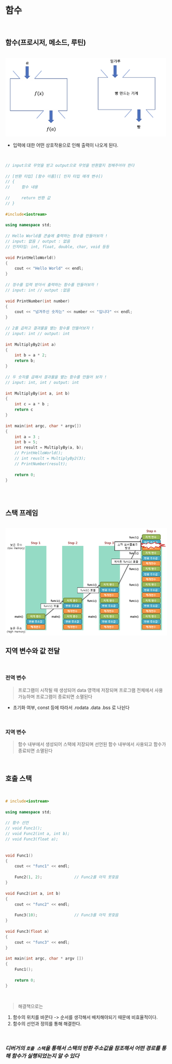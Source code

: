# 함수

<br>

## 함수(프로시저, 메소드, 루틴)

<br>

<img src="./Images/Function/Function.png" width = 500>

 * 입력에 대한 어떤 상호작용으로 인해 출력이 나오게 된다.

<br>

``` cpp
// input으로 무엇을 받고 output으로 무엇을 반환할지 정해주어야 한다

// [반환 타입] [함수 이름]([ 인자 타입 매개 변수])
// {
//     함수 내용 

//     return 반환 값
// }

#include<iostream>

using namespace std;

// Hello World를 콘솔에 출력하는 함수를 만들어보자 !
// input: 없음 / output : 없음 
// 인자타입: int, float, double, char, void 등등

void PrintHelloWorld()
{
    cout << "Hello World" << endl;
}

// 정수를 입력 받아서 출력하는 함수를 만들어보자 !
// input: int // output :없음 

void PrintNumber(int number)
{
    cout << "넘겨주신 숫자는" << number << "입니다" << endl;
}

// 2를 곱하고 결과물을 뱉는 함수를 만들어보자 !
// input: int // output: int

int MultiplyBy2(int a)
{
    int b = a * 2;
    return b;
}

// 두 숫자를 곱해서 결과물을 뱉는 함수를 만들어 보자 !
// input: int, int / output: int

int MultiplyBy(int a, int b)
{
    int c = a * b ;
    return c
}

int main(int argc, char * argv[])
{
    int a = 3 ;
    int b = 5;
    int result = MultiplyBy(a, b);
    // PrintHelloWorld();
    // int reuslt = MultiplyBy2(3);
    // PrintNumber(result);

    return 0;
}
```

<br><br>


## 스택 프레임

<br>

<img src="./Images/Function/StackFrame.png" width = 600>

<br>

## 지역 변수와 값 전달

<br>

### 전역 변수
> 프로그램이 시작될 때 생성되어 data 영역에 저장되며 프로그램 전체에서 사용 가능하며 프로그램이 종료되면 소멸된다

 * 초기화 여부, const 등에 따라서 .rodata .data .bss 로 나뉜다

<br>

### 지역 변수
> 함수 내부에서 생성되어 스택에 저장되며 선언된 함수 내부에서 사용되고 함수가 종료되면 소멸된다

<br>

## 호출 스택


<br>

``` cpp
# include<iostream>

using namespace std;

// 함수 선언
// void Func1();
// void Func2(int a, int b);
// void Func3(float a);


void Func1()
{
    cout << "func1" << endl;

    Func2(1, 2);              // Func2를 아직 못찾음
}

void Func2(int a, int b)
{
    cout << "func2" << endl;
    
    Func3(10);                // Func3를 아직 못찾음
}

void Func3(float a)
{
    cout << "func3" << endl;
}

int main(int argc, char * argv [])
{
    Func1();

    return 0;
}

```

<br>

> 해결책으로는 

1. 함수의 위치를 바꾼다 -> 순서를 생각해서 배치해야되기 때문에 비효율적이다.
2. 함수의 선언과 정의를 통해 해결한다. 

<br>

### ***디버거의 `호출 스택`을 통해서 스택의 반환 주소값을 참조해서 어떤 경로를 통해 함수가 실행되었는지 알 수 있다***

<br>




